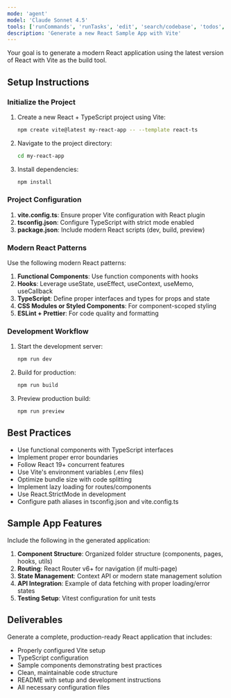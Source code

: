 ```yaml
---
mode: 'agent'
model: 'Claude Sonnet 4.5'
tools: ['runCommands', 'runTasks', 'edit', 'search/codebase', 'todos', 'problems', 'openSimpleBrowser', 'githubRepo']
description: 'Generate a new React Sample App with Vite'
---
```


Your goal is to generate a modern React application using the latest version of React with Vite as the build tool.


## Setup Instructions

### Initialize the Project

1. Create a new React + TypeScript project using Vite:
   ```bash
   npm create vite@latest my-react-app -- --template react-ts
   ```

2. Navigate to the project directory:
   ```bash
   cd my-react-app
   ```

3. Install dependencies:
   ```bash
   npm install
   ```

### Project Configuration

1. **vite.config.ts**: Ensure proper Vite configuration with React plugin
2. **tsconfig.json**: Configure TypeScript with strict mode enabled
3. **package.json**: Include modern React scripts (dev, build, preview)

### Modern React Patterns

Use the following modern React patterns:

1. **Functional Components**: Use function components with hooks
2. **Hooks**: Leverage useState, useEffect, useContext, useMemo, useCallback
3. **TypeScript**: Define proper interfaces and types for props and state
4. **CSS Modules or Styled Components**: For component-scoped styling
5. **ESLint + Prettier**: For code quality and formatting

### Development Workflow

1. Start the development server:
   ```bash
   npm run dev
   ```

2. Build for production:
   ```bash
   npm run build
   ```

3. Preview production build:
   ```bash
   npm run preview
   ```

## Best Practices

- Use functional components with TypeScript interfaces
- Implement proper error boundaries
- Follow React 19+ concurrent features
- Use Vite's environment variables (.env files)
- Optimize bundle size with code splitting
- Implement lazy loading for routes/components
- Use React.StrictMode in development
- Configure path aliases in tsconfig.json and vite.config.ts

## Sample App Features

Include the following in the generated application:

1. **Component Structure**: Organized folder structure (components, pages, hooks, utils)
2. **Routing**: React Router v6+ for navigation (if multi-page)
3. **State Management**: Context API or modern state management solution
4. **API Integration**: Example of data fetching with proper loading/error states
5. **Testing Setup**: Vitest configuration for unit tests

## Deliverables

Generate a complete, production-ready React application that includes:

- Properly configured Vite setup
- TypeScript configuration
- Sample components demonstrating best practices
- Clean, maintainable code structure
- README with setup and development instructions
- All necessary configuration files 